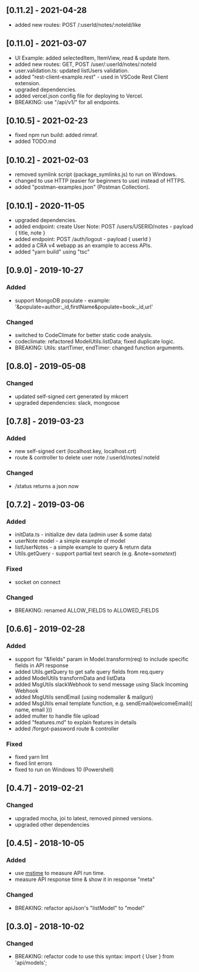 ## [0.11.2] - 2021-04-28
- added new routes: POST /:userId/notes/:noteId/like

## [0.11.0] - 2021-03-07
- UI Example: added selectedItem, ItemView, read & update Item.
- added new routes: GET, POST /user/:userId/notes/:noteId
- user.validation.ts: updated listUsers validation.
- added "rest-client-example.rest" - used in VSCode Rest Client extension.
- upgraded dependencies.
- added vercel.json config file for deploying to Vercel.
- BREAKING: use "/api/v1/" for all endpoints.

## [0.10.5] - 2021-02-23
- fixed npm run build: added rimraf.
- added TODO.md

## [0.10.2] - 2021-02-03
- removed symlink script (package_symlinks.js) to run on Windows.
- changed to use HTTP (easier for beginners to use) instead of HTTPS.
- added "postman-examples.json" (Postman Collection).

## [0.10.1] - 2020-11-05
- upgraded dependencies.
- added endpoint: create User Note: POST /users/USERID/notes - payload { title, note }
- added endpoint: POST /auth/logout - payload { userId }
- added a CRA v4 webapp as an example to access APIs.
- added "yarn build" using "tsc"

## [0.9.0] - 2019-10-27

### Added
- support MongoDB populate - example: '&populate=author:_id,firstName&populate=book:_id,url'
### Changed
- switched to CodeClimate for better static code analysis.
- codeclimate: refactored ModelUtils.listData; fixed duplicate logic.
- BREAKING: Utils: startTimer, endTimer: changed function arguments.

## [0.8.0] - 2019-05-08

### Changed
- updated self-signed cert generated by mkcert
- upgraded dependencies: slack, mongoose

## [0.7.8] - 2019-03-23

### Added
- new self-signed cert (localhost.key, localhost.crt)
- route & controller to delete user note /:userId/notes/:noteId
### Changed
- /status returns a json now

## [0.7.2] - 2019-03-06

### Added
- initData.ts - initialize dev data (admin user & some data)
- userNote model - a simple example of model
- listUserNotes - a simple example to query & return data
- Utils.getQuery - support partial text search (e.g. &note=*sometext*)
### Fixed
- socket on connect
### Changed
- BREAKING: renamed ALLOW_FIELDS to ALLOWED_FIELDS

## [0.6.6] - 2019-02-28

### Added
- support for "&fields" param in Model.transform(req) to include specific fields in API response
- added Utils.getQuery to get safe query fields from req.query
- added ModelUtils transformData and listData
- added MsgUtils slackWebhook to send message using Slack Incoming Webhook
- added MsgUtils sendEmail (using nodemailer & mailgun)
- added MsgUtils email template function, e.g. sendEmail(welcomeEmail({ name, email }))
- added multer to handle file upload
- added "features.md" to explain features in details
- added /forgot-password route & controller
### Fixed
- fixed yarn lint
- fixed lint errors
- fixed to run on Windows 10 (Powershell)

## [0.4.7] - 2019-02-21

### Changed
- upgraded mocha, joi to latest, removed pinned versions.
- upgraded other dependencies

## [0.4.5] - 2018-10-05

### Added
- use [mstime](https://github.com/ngduc/mstime) to measure API run time.
- measure API response time & show it in response "meta"
### Changed
- BREAKING: refactor apiJson's "listModel" to "model"

## [0.3.0] - 2018-10-02

### Changed
- BREAKING: refactor code to use this syntax: import { User } from 'api/models';
